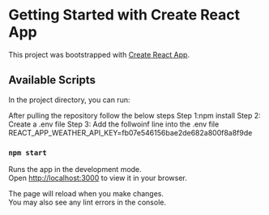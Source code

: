 # Getting Started with Create React App

This project was bootstrapped with [Create React App](https://github.com/facebook/create-react-app).

## Available Scripts

In the project directory, you can run:

After pulling the repository follow the below steps
Step 1:npm install
Step 2: Create a .env file
Step 3: Add the follwoinf line into the .env file 
REACT_APP_WEATHER_API_KEY=fb07e546156bae2de682a800f8a8f9de

### `npm start`

Runs the app in the development mode.\
Open [http://localhost:3000](http://localhost:3000) to view it in your browser.

The page will reload when you make changes.\
You may also see any lint errors in the console.



